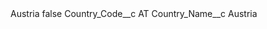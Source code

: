 <?xml version="1.0" encoding="UTF-8"?>
<CustomMetadata xmlns="http://soap.sforce.com/2006/04/metadata" xmlns:xsi="http://www.w3.org/2001/XMLSchema-instance" xmlns:xsd="http://www.w3.org/2001/XMLSchema">
    <label>Austria</label>
    <protected>false</protected>
    <values>
        <field>Country_Code__c</field>
        <value xsi:type="xsd:string">AT</value>
    </values>
    <values>
        <field>Country_Name__c</field>
        <value xsi:type="xsd:string">Austria</value>
    </values>
</CustomMetadata>

